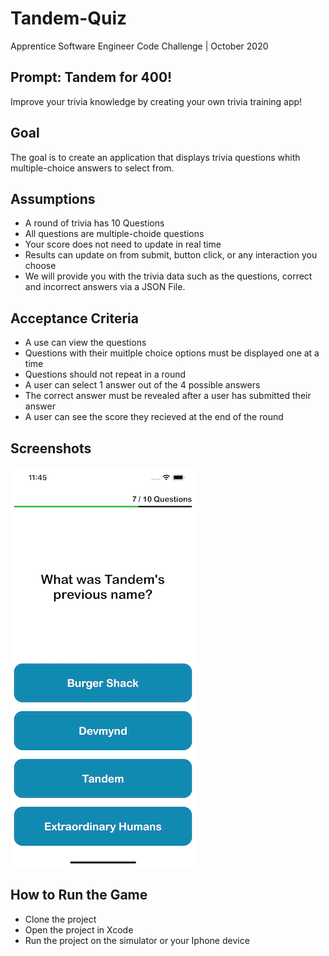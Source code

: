 # Tandem-Quiz
Apprentice Software Engineer Code Challenge | October 2020

## Prompt: Tandem for 400!
Improve your trivia knowledge by creating your own trivia training app! 

## Goal
The goal is to create an application that displays trivia questions whith multiple-choice answers to select from. 

## Assumptions
- A round of trivia has 10 Questions
- All questions are multiple-choide questions
- Your score does not need to update in real time
- Results can update on from submit, button click, or any interaction you choose
- We will provide you with the trivia data such as the questions, correct and incorrect answers via a JSON File.

## Acceptance Criteria
- A use can view the questions
- Questions with their muitlple choice options must be displayed one at a time
- Questions should not repeat in a round
- A user can select 1 answer out of the 4 possible answers
- The correct answer must be revealed after a user has submitted their answer
- A user can see the score they recieved at the end of the round

## Screenshots
![image](images/Trivia-Screen.png)

## How to Run the Game
- Clone the project
- Open the project in Xcode
- Run the project on the simulator or your Iphone device
